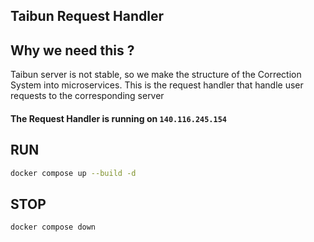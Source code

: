 Taibun Request Handler
---

## Why we need this ?
Taibun server is not stable, so we make the structure of the Correction System into microservices. This is the request handler that handle user requests to the corresponding server

#### The Request Handler is running on `140.116.245.154`

## RUN
```sh
docker compose up --build -d
```

## STOP
```sh
docker compose down
```